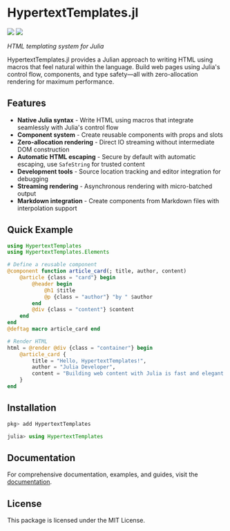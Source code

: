 # HypertextTemplates.jl

[![](https://img.shields.io/badge/docs-stable-blue.svg)](https://michaelhatherly.github.io/HypertextTemplates.jl/stable)
[![](https://img.shields.io/badge/docs-dev-blue.svg)](https://michaelhatherly.github.io/HypertextTemplates.jl/dev)

_HTML templating system for Julia_

HypertextTemplates.jl provides a Julian approach to writing HTML using macros that feel natural within the language. Build web pages using Julia's control flow, components, and type safety—all with zero-allocation rendering for maximum performance.

## Features

- **Native Julia syntax** - Write HTML using macros that integrate seamlessly with Julia's control flow
- **Component system** - Create reusable components with props and slots
- **Zero-allocation rendering** - Direct IO streaming without intermediate DOM construction
- **Automatic HTML escaping** - Secure by default with automatic escaping, use `SafeString` for trusted content
- **Development tools** - Source location tracking and editor integration for debugging
- **Streaming rendering** - Asynchronous rendering with micro-batched output
- **Markdown integration** - Create components from Markdown files with interpolation support

## Quick Example

```julia
using HypertextTemplates
using HypertextTemplates.Elements

# Define a reusable component
@component function article_card(; title, author, content)
    @article {class = "card"} begin
        @header begin
            @h1 $title
            @p {class = "author"} "by " $author
        end
        @div {class = "content"} $content
    end
end
@deftag macro article_card end

# Render HTML
html = @render @div {class = "container"} begin
    @article_card {
        title = "Hello, HypertextTemplates!",
        author = "Julia Developer",
        content = "Building web content with Julia is fast and elegant."
    }
end
```

## Installation

```julia
pkg> add HypertextTemplates

julia> using HypertextTemplates
```

## Documentation

For comprehensive documentation, examples, and guides, visit the [documentation](https://michaelhatherly.github.io/HypertextTemplates.jl/stable).

## License

This package is licensed under the MIT License.

